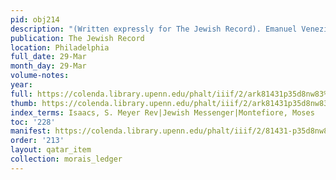```yaml
---
pid: obj214
description: "(Written expressly for The Jewish Record). Emanuel Veneziani."
publication: The Jewish Record
location: Philadelphia
full_date: 29-Mar
month_day: 29-Mar
volume-notes:
year:
full: https://colenda.library.upenn.edu/phalt/iiif/2/ark81431p35d8nw83%2FSHA256E-s6810617--a766c3fbd53aa271b519b638c5a6c2d7800a260f92e5cb6789907acc2ea41dfa.jpeg/full/3500,/0/default.jpg
thumb: https://colenda.library.upenn.edu/phalt/iiif/2/ark81431p35d8nw83%2FSHA256E-s6810617--a766c3fbd53aa271b519b638c5a6c2d7800a260f92e5cb6789907acc2ea41dfa.jpeg/full/!200,200/0/default.jpg
index_terms: Isaacs, S. Meyer Rev|Jewish Messenger|Montefiore, Moses
toc: '228'
manifest: https://colenda.library.upenn.edu/phalt/iiif/2/81431-p35d8nw83/manifest
order: '213'
layout: qatar_item
collection: morais_ledger
---
```


